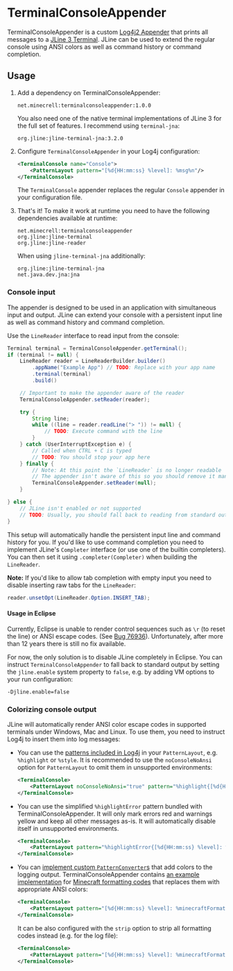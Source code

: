 # TerminalConsoleAppender
TerminalConsoleAppender is a custom [Log4j2 Appender] that prints all messages to a [JLine 3 Terminal]. JLine can be
used to extend the regular console using ANSI colors as well as command history or command completion.

## Usage
1. Add a dependency on TerminalConsoleAppender:

    ```
    net.minecrell:terminalconsoleappender:1.0.0
    ```

    You also need one of the native terminal implementations of JLine 3 for the full set of features. I recommend using
    `terminal-jna`:

    ```
    org.jline:jline-terminal-jna:3.2.0
    ```

2. Configure `TerminalConsoleAppender` in your Log4j configuration:

    ```xml
    <TerminalConsole name="Console">
        <PatternLayout pattern="[%d{HH:mm:ss} %level]: %msg%n"/>
    </TerminalConsole>
    ```

    The `TerminalConsole` appender replaces the regular `Console` appender in your configuration file.

3. That's it! To make it work at runtime you need to have the following dependencies available at runtime:

    ```
    net.minecrell:terminalconsoleappender
    org.jline:jline-terminal
    org.jline:jline-reader
    ```

    When using `jline-terminal-jna` additionally:

    ```
    org.jline:jline-terminal-jna
    net.java.dev.jna:jna
    ```

### Console input
The appender is designed to be used in an application with simultaneous input and output. JLine can extend your console
with a persistent input line as well as command history and command completion.

Use the `LineReader` interface to read input from the console:

```java
Terminal terminal = TerminalConsoleAppender.getTerminal();
if (terminal != null) {
    LineReader reader = LineReaderBuilder.builder()
        .appName("Example App") // TODO: Replace with your app name
        .terminal(terminal)
        .build()

    // Important to make the appender aware of the reader
    TerminalConsoleAppender.setReader(reader);

    try {
        String line;
        while ((line = reader.readLine("> ")) != null) {
            // TODO: Execute command with the line
        }
    } catch (UserInterruptException e) {
        // Called when CTRL + C is typed
        // TODO: You should stop your app here
    } finally {
        // Note: At this point the `LineReader` is no longer readable
        // The appender isn't aware of this so you should remove it manually to avoid errors
        TerminalConsoleAppender.setReader(null);
    }

} else {
    // JLine isn't enabled or not supported
    // TODO: Usually, you should fall back to reading from standard output here
}
```

This setup will automatically handle the persistent input line and command history for you. If you'd like to use
command completion you need to implement JLine's `Completer` interface (or use one of the builtin completers).
You can then set it using `.completer(Completer)` when building the `LineReader`.

**Note:** If you'd like to allow tab completion with empty input you need to disable inserting raw tabs for the
`LineReader`:

```java
reader.unsetOpt(LineReader.Option.INSERT_TAB);
```

#### Usage in Eclipse
Currently, Eclipse is unable to render control sequences such as `\r` (to reset the line) or ANSI escape codes.
(See [Bug 76936](https://bugs.eclipse.org/bugs/show_bug.cgi?id=76936)). Unfortunately, after more than 12 years
there is still no fix available.

For now, the only solution is to disable JLine completely in Eclipse. You can instruct `TerminalConsoleAppender` to
fall back to standard output by setting the `jline.enable` system property to `false`, e.g. by adding VM options to
your run configuration:

```
-Djline.enable=false
```

### Colorizing console output
JLine will automatically render ANSI color escape codes in supported terminals under Windows, Mac and Linux.
To use them, you need to instruct Log4j to insert them into log messages:

- You can use the [patterns included in Log4j](https://logging.apache.org/log4j/2.x/manual/layouts.html#Patterns)
  in your `PatternLayout`, e.g. `%highlight` or `%style`. It is recommended to use the `noConsoleNoAnsi` option for
  `PatternLayout` to omit them in unsupported environments:

  ```xml
  <TerminalConsole>
      <PatternLayout noConsoleNoAnsi="true" pattern="%highlight{[%d{HH:mm:ss} %level]: %msg}%n"/>
  </TerminalConsole>
  ```

- You can use the simplified `%highlightError` pattern bundled with TerminalConsoleAppender. It will only mark
  errors red and warnings yellow and keep all other messages as-is. It will automatically disable itself
  in unsupported environments.

  ```xml
  <TerminalConsole>
      <PatternLayout pattern="%highlightError{[%d{HH:mm:ss} %level]: %msg}%n"/>
  </TerminalConsole>
  ```

- You can [implement custom `PatternConverter`s](https://logging.apache.org/log4j/2.x/manual/extending.html#PatternConverters)
  that add colors to the logging output. TerminalConsoleAppender contains 
  [an example implementation](https://github.com/Minecrell/TerminalConsoleAppender/blob/master/src/main/java/net/minecrell/terminalconsole/MinecraftFormattingConverter.java)
  for [Minecraft formatting codes](http://minecraft.gamepedia.com/Formatting_codes) that replaces them with appropriate
  ANSI colors:

  ```xml
  <TerminalConsole>
      <PatternLayout pattern="[%d{HH:mm:ss} %level]: %minecraftFormatting{%msg}%n"/>
  </TerminalConsole>
  ```

  It can be also configured with the `strip` option to strip all formatting codes instead (e.g. for the log file):

  ```xml
  <TerminalConsole>
      <PatternLayout pattern="[%d{HH:mm:ss} %level]: %minecraftFormatting{%msg}{strip}%n"/>
  </TerminalConsole>
  ```

[Log4j2 Appender]: https://logging.apache.org/log4j/2.x/manual/appenders.html
[JLine 3 Terminal]: https://github.com/jline/jline3
